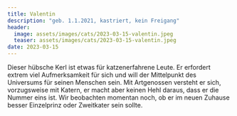 ```yaml
---
title: Valentin
description: "geb. 1.1.2021, kastriert, kein Freigang"
header:
  image: assets/images/cats/2023-03-15-valentin.jpeg
  teaser: assets/images/cats/2023-03-15-valentin.jpeg
date: 2023-03-15
---
```

Dieser hübsche Kerl ist etwas für katzenerfahrene Leute. Er erfordert extrem viel Aufmerksamkeit für sich und will der Mittelpunkt des Universums für seinen Menschen sein. Mit Artgenossen versteht er sich, vorzugsweise mit Katern, er macht aber keinen Hehl daraus, dass er die Nummer eins ist. Wir beobachten momentan noch, ob er im neuen Zuhause besser Einzelprinz oder Zweitkater sein sollte.
